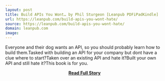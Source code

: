 ```yaml
---
layout: post
title: Build APIs You Wont… by Phil Sturgeon [Leanpub PDFiPadKindle]
url: https://leanpub.com/build-apis-you-wont-hate/
source: https://leanpub.com/build-apis-you-wont-hate/
domain: leanpub.com
image: 
---
```


<p>Everyone and their dog wants an API, so you should probably learn how to build them.Tasked with building an API for your company but dont have a clue where to start?Taken over an existing API and hate it?Built your own API and still hate it?This book is for you.</p>
<center><p><a href="https://leanpub.com/build-apis-you-wont-hate/" style='padding:25px; font-sze:18px; font-weight: bold;'>Read Full Story</a></p></center>
